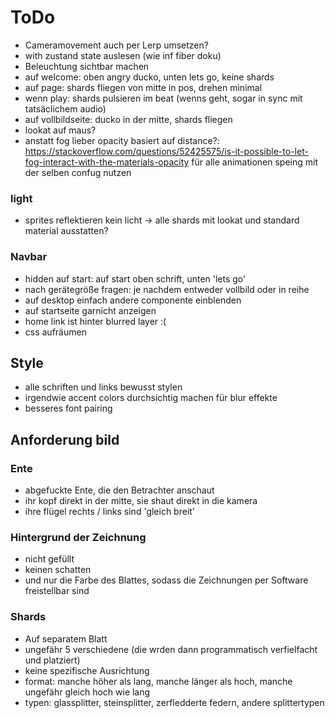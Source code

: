 # ToDo

- Cameramovement auch per Lerp umsetzen?
- with zustand state auslesen (wie inf fiber doku)
- Beleuchtung sichtbar machen
- auf welcome: oben angry ducko, unten lets go, keine shards
- auf page: shards fliegen von mitte in pos, drehen minimal
- wenn play: shards pulsieren im beat (wenns geht, sogar in sync mit tatsäclichem audio)
- auf vollbildseite: ducko in der mitte, shards fliegen
- lookat auf maus?
- anstatt fog lieber opacity basiert auf distance?: https://stackoverflow.com/questions/52425575/is-it-possible-to-let-fog-interact-with-the-materials-opacity
für alle animationen speing mit der selben confug nutzen

### light

- sprites reflektieren kein licht -> alle shards mit lookat und standard material ausstatten?

### Navbar

- hidden auf start: auf start oben schrift, unten 'lets go'
- nach gerätegröße fragen: je nachdem entweder vollbild oder in reihe
- auf desktop einfach andere componente einblenden
- auf startseite garnicht anzeigen
- home link ist hinter blurred layer :(
- css aufräumen

## Style

- alle schriften und links bewusst stylen
- irgendwie accent colors durchsichtig machen für blur effekte
- besseres font pairing

## Anforderung bild

### Ente

- abgefuckte Ente, die den Betrachter anschaut
- ihr kopf direkt in der mitte, sie shaut direkt in die kamera
- ihre flügel rechts / links sind 'gleich breit'

### Hintergrund der Zeichnung

- nicht gefüllt
- keinen schatten
- und nur die Farbe des Blattes, sodass die Zeichnungen per Software freistellbar sind

### Shards

- Auf separatem Blatt
- ungefähr 5 verschiedene (die wrden dann programmatisch verfielfacht und platziert)
- keine spezifische Ausrichtung
- format: manche höher als lang, manche länger als hoch, manche ungefähr gleich hoch wie lang
- typen: glassplitter, steinsplitter, zerfledderte federn, andere splittertypen
